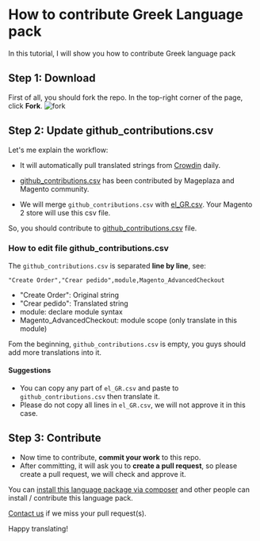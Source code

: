 # How to contribute Greek Language pack

In this tutorial, I will show you how to contribute Greek language pack

## Step 1: Download 

First of all, you should fork the repo. In the top-right corner of the page, click **Fork**.
![fork](https://help.github.com/assets/images/help/repository/fork_button.jpg)


## Step 2: Update github_contributions.csv

Let's me explain the workflow:

- It will automatically pull translated strings from [Crowdin](https://crowdin.com/project/magento-2) daily.

- [github_contributions.csv](https://github.com/mageplaza/magento-2-greek-language-pack/blob/master/github_contributions.csv) has been contributed by Mageplaza and Magento community.

- We will merge `github_contributions.csv` with [el_GR.csv](https://github.com/mageplaza/magento-2-greek-language-pack/blob/master/el_GR.csv). Your Magento 2 store will use this csv file.

So, you should contribute to [github_contributions.csv](https://github.com/mageplaza/magento-2-greek-language-pack/blob/master/github_contributions.csv) file.

### How to edit file github_contributions.csv

The `github_contributions.csv` is separated **line by line**, see:

```
"Create Order","Crear pedido",module,Magento_AdvancedCheckout
```

- "Create Order": Original string
- "Crear pedido": Translated string
- module: declare module syntax
- Magento_AdvancedCheckout: module scope (only translate in this module)


Fom the beginning, `github_contributions.csv` is empty, you guys should add more translations into it.

#### Suggestions
- You can copy any part of `el_GR.csv` and paste to `github_contributions.csv` then translate it.
- Please do not copy all lines in `el_GR.csv`, we will not approve it in this case.

## Step 3: Contribute

- Now time to contribute, **commit your work** to this repo.
- After committing, it will ask you to **create a pull request**, so please create a pull request, we will check and approve it.


You can [install this language package via composer](https://github.com/mageplaza/magento-2-greek-language-pack#-method-1-composer-method-recommend) and other people can install / contribute this language pack.

[Contact us](https://www.mageplaza.com/contact.html) if we miss your pull request(s).

Happy translating!


